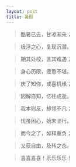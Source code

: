 ```yaml
---
layout: post
title: 暑假
---
```


> 酷暑已去，甘凉渐来；

> 极浮之心，复现沉潜。

> 期其处校，言其难遇；

> 身心历限，疲惫不堪。

> 庆了知你，或喜机缘；

> 因解自知，忆往成逝。

> 我本则反，却领不凡；

> 忧虽困心，始末坚行。

> 而今之了，如释重负；

> 又获自由，及转之态。

> 喜喜喜喜！乐乐乐乐！
